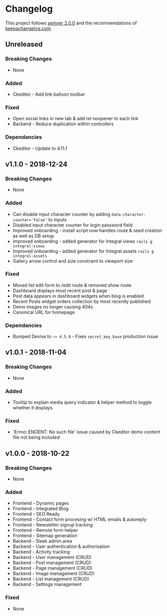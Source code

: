 # Changelog

This project follows [semver 2.0.0](http://semver.org/spec/v2.0.0.html) and the
recommendations of [keepachangelog.com](http://keepachangelog.com/).

## Unreleased

### Breaking Changes

- None

### Added

- Ckeditor - Add link balloon toolbar

### Fixed

- Open social links in new tab & add rel noopener to each link
- Backend - Reduce duplication within controllers

### Dependancies
- Ckeditor - Update to 4.11.1

## v1.1.0 - 2018-12-24

### Breaking Changes

- None

### Added

- Can disable input character counter by adding `data-character-counter='false'` to inputs
- Disabled input character counter for login password field
- Improved onboarding - install script now handles route & seed creation as well as DB setup
- Improved onboarding - added generator for Integral views `rails g integral:views`
- Improved onboarding - added generator for Integral assets `rails g integral:assets`
- Gallery arrow control and size constraint to viewport size

### Fixed

- Moved list edit form to /edit route & removed show route
- Dashboard displays most recent post & page
- Post data appears in dashboard widgets when blog is enabled
- Recent Posts widget orders collection by most recently published
- Demo images no longer causing 404s
- Canonical URL for homepage

### Dependancies
- Bumped Devise to `~> 4.5.0` - Fixes `secret_key_base` production issue

## v1.0.1 - 2018-11-04

### Breaking Changes

- None

### Added

- Tooltip to explain media query indicator & helper method to toggle whether it displays

### Fixed

- 'Errno::ENOENT: No such file' issue caused by Ckeditor demo content file not being included

## v1.0.0 - 2018-10-22

### Breaking Changes

- None

### Added

* Frontend - Dynamic pages
* Frontend - Integrated Blog
* Frontend - SEO Ready
* Frontend - Contact form procesing w/ HTML emails & autoreply
* Frontend - Newsletter signup tracking
* Frontend - Remote form helper
* Frontend - Sitemap generation
* Backend - Sleek admin area
* Backend - User authentication & authorisation
* Backend - Activity tracking
* Backend - User management (CRUD)
* Backend - Post management (CRUD)
* Backend - Page management (CRUD)
* Backend - Image management (CRUD)
* Backend - List management (CRUD)
* Backend - Settings management

### Fixed

- None

